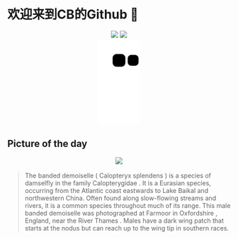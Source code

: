 
# 欢迎来到CB的Github 👋

<div align="center">
  <img height="137px" src="https://github-readme-stats.vercel.app/api?username=SuperCB&show_icons=true&theme=radical" />
  <img height="137px" src="https://github-readme-stats.vercel.app/api/top-langs/?username=SuperCB&hide_title=true&hide_border=true&layout=compact&langs_count=6&text_color=000&icon_color=fff" />
</div>


<div align="center">
    <img src="./contribution-snake/github-contribution-grid-snake.svg" />
</div>



## Picture of the day
<div align="center">
  <img width=400px src="https://upload.wikimedia.org/wikipedia/commons/thumb/4/44/Banded_demoiselle_damselfly_%28Calopteryx_splendens%29_male_4.jpg/600px-Banded_demoiselle_damselfly_%28Calopteryx_splendens%29_male_4.jpg" />
</div>

>The  banded demoiselle  ( Calopteryx splendens ) is a species of  damselfly  in the family  Calopterygidae . It is a  Eurasian  species, occurring from the Atlantic coast eastwards to  Lake Baikal  and northwestern China. Often found along slow-flowing streams and rivers, it is a common species throughout much of its range. This male banded demoiselle was photographed at  Farmoor  in  Oxfordshire , England, near the  River Thames . Males have a dark wing patch that starts at the  nodus  but can reach up to the wing tip in southern races.


